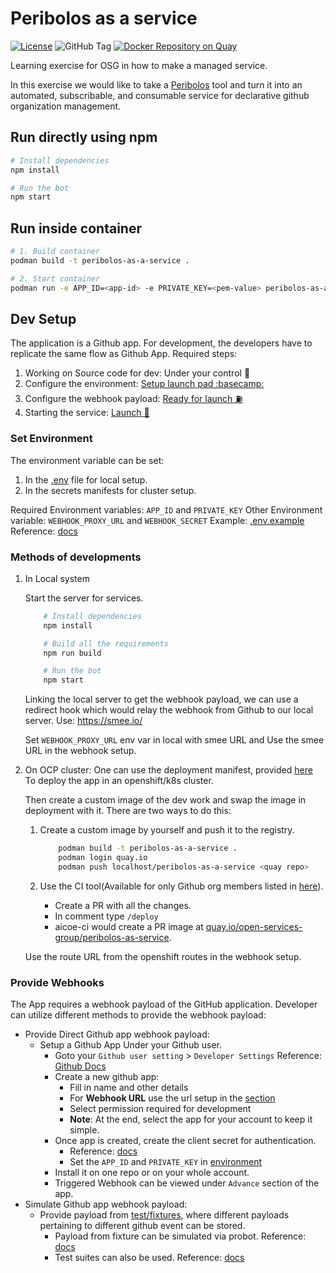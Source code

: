 # Peribolos as a service

[![License](https://img.shields.io/badge/License-MIT-blue.svg)](https://github.com/open-services-group/peribolos-as-a-service/blob/main/LICENSE)
![GitHub Tag](https://img.shields.io/github/v/tag/open-services-group/peribolos-as-a-service?style=plastic)
[![Docker Repository on Quay](https://quay.io/repository/open-services-group/peribolos-as-a-service/status "Docker Repository on Quay")](https://quay.io/repository/open-services-group/peribolos-as-a-service)

Learning exercise for OSG in how to make a managed service.

In this exercise we would like to take a [Peribolos](https://github.com/kubernetes/test-infra/tree/master/prow/cmd/peribolos) tool and turn it into an automated, subscribable, and consumable service for declarative github organization management.

<!-- Following instructions were taken from generated README file and headers were edited to be better understandable - more information about generating Probot app can be found here: https://probot.github.io/docs/development/#generating-a-new-app-->
## Run directly using npm

```sh
# Install dependencies
npm install

# Run the bot
npm start
```

## Run inside container

```sh
# 1. Build container
podman build -t peribolos-as-a-service .

# 2. Start container
podman run -e APP_ID=<app-id> -e PRIVATE_KEY=<pem-value> peribolos-as-a-service
```

## Dev Setup

The application is a Github app. For development, the developers have to replicate the same flow as Github App.
Required steps:

1. Working on Source code for dev: Under your control :jack_o_lantern:
2. Configure the environment: [Setup launch pad :basecamp:](#set-environment)
3. Configure the webhook payload: [Ready for launch :fuelpump:](#provide-webhooks)
4. Starting the service: [Launch :rocket:](#methods-of-developments)

### Set Environment

The environment variable can be set:

1. In the [.env](./.env) file for local setup.
2. In the secrets manifests for cluster setup.

Required Environment variables: `APP_ID` and `PRIVATE_KEY`
Other Environment variable: `WEBHOOK_PROXY_URL` and `WEBHOOK_SECRET`
Example: [.env.example](./.env.example)
Reference: [docs](https://probot.github.io/docs/configuration/)

### Methods of developments

1. In Local system

    Start the server for services.

    ```sh
        # Install dependencies
        npm install

        # Build all the requirements
        npm run build

        # Run the bot
        npm start
    ```

    Linking the local server to get the webhook payload,
    we can use a redirect hook which would relay the webhook from Github to our local server.
    Use: https://smee.io/

    Set `WEBHOOK_PROXY_URL` env var in local with smee URL and Use the smee URL in the webhook setup.
2. On OCP cluster:
    One can use the deployment manifest, provided [here](./manifests/)
    To deploy the app in an openshift/k8s cluster.

    Then create a custom image of the dev work and swap the image in deployment with it.
    There are two ways to do this:
    1. Create a custom image by yourself and push it to the registry.

        ```sh
            podman build -t peribolos-as-a-service .
            podman login quay.io
            podman push localhost/peribolos-as-a-service <quay repo>
        ```

    2. Use the CI tool(Available for only Github org members listed in [here](./OWNERS)).
        * Create a PR with all the changes.
        * In comment type `/deploy`
        * aicoe-ci would create a PR image at [quay.io/open-services-group/peribolos-as-service](https://quay.io/repository/open-services-group/peribolos-as-service?tab=tags).

    Use the route URL from the openshift routes in the webhook setup.

### Provide Webhooks

The App requires a webhook payload of the GitHub application.
Developer can utilize different methods to provide the webhook payload:

* Provide Direct Github app webhook payload:
  * Setup a Github App Under your Github user.
    * Goto your `Github user setting` > `Developer Settings`
        Reference: [Github Docs](https://docs.github.com/en/developers/apps/building-github-apps/creating-a-github-app)
    * Create a new github app:
      * Fill in name and other details
      * For **Webhook URL** use the url setup in the [section](#methods-of-developments)
      * Select permission required for development
      * **Note**: At the end, select the app for your account to keep it simple.
    * Once app is created, create the client secret for authentication.
      * Reference: [docs](https://docs.github.com/en/developers/apps/building-github-apps/authenticating-with-github-apps)
      * Set the `APP_ID` and `PRIVATE_KEY` in [environment](#set-environment)
    * Install it on one repo or on your whole account.
    * Triggered Webhook can be viewed under `Advance` section of the app.
* Simulate Github app webhook payload:
  * Provide payload from [test/fixtures](./test/fixtures/), where different payloads pertaining to different github event can be stored.
    * Payload from fixture can be simulated via probot. Reference: [docs](https://probot.github.io/docs/simulating-webhooks/)
    * Test suites can also be used. Reference: [docs](https://probot.github.io/docs/testing/)
